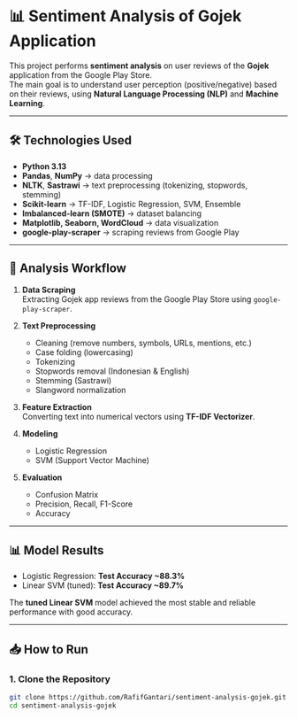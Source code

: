# 📊 Sentiment Analysis of Gojek Application

This project performs **sentiment analysis** on user reviews of the **Gojek** application from the Google Play Store.  
The main goal is to understand user perception (positive/negative) based on their reviews, using **Natural Language Processing (NLP)** and **Machine Learning**.

---

## 🛠️ Technologies Used
- **Python 3.13**
- **Pandas**, **NumPy** → data processing
- **NLTK**, **Sastrawi** → text preprocessing (tokenizing, stopwords, stemming)
- **Scikit-learn** → TF-IDF, Logistic Regression, SVM, Ensemble
- **Imbalanced-learn (SMOTE)** → dataset balancing
- **Matplotlib, Seaborn, WordCloud** → data visualization
- **google-play-scraper** → scraping reviews from Google Play

---

## 📑 Analysis Workflow
1. **Data Scraping**  
   Extracting Gojek app reviews from the Google Play Store using `google-play-scraper`.

2. **Text Preprocessing**  
   - Cleaning (remove numbers, symbols, URLs, mentions, etc.)  
   - Case folding (lowercasing)  
   - Tokenizing  
   - Stopwords removal (Indonesian & English)  
   - Stemming (Sastrawi)  
   - Slangword normalization  

3. **Feature Extraction**  
   Converting text into numerical vectors using **TF-IDF Vectorizer**.

4. **Modeling**  
   - Logistic Regression  
   - SVM (Support Vector Machine)

5. **Evaluation**  
   - Confusion Matrix  
   - Precision, Recall, F1-Score  
   - Accuracy

---

## 📊 Model Results
- Logistic Regression: **Test Accuracy ~88.3%**
- Linear SVM (tuned): **Test Accuracy ~89.7%**

The **tuned Linear SVM** model achieved the most stable and reliable performance with good accuracy.

---

## 📥 How to Run

### 1. Clone the Repository
```bash
git clone https://github.com/RafifGantari/sentiment-analysis-gojek.git
cd sentiment-analysis-gojek
